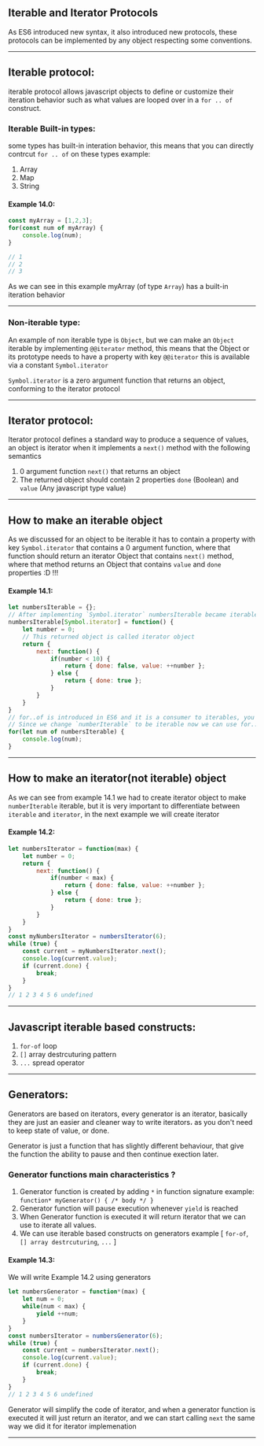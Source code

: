 
## Iterable and Iterator Protocols

As ES6 introduced new syntax, it also introduced new protocols, these protocols can be implemented by any object respecting some conventions.

---

## Iterable protocol:

iterable protocol allows javascript objects to define or customize their iteration behavior such as what values are looped over in a `for .. of` construct.

### Iterable Built-in types:

some types has built-in interation behavior, this means that you can directly contrcut `for .. of` on these types example:

1. Array
2. Map
3. String

#### Example 14.0:

```javascript
const myArray = [1,2,3];
for(const num of myArray) {
	console.log(num);
}

// 1
// 2
// 3

```

As we can see in this example myArray (of type `Array`) has a built-in iteration behavior

---

### Non-iterable type: 

An example of non iterable type is `Object`, but we can make an `Object` iterable by implementing `@@iterator` method, this means that the Object or its prototype needs to have a property with key `@@iterator` this is available via a constant `Symbol.iterator`


`Symbol.iterator` is a zero argument function that returns an object, conforming to the iterator protocol


---


## Iterator protocol:

Iterator protocol defines a standard way to produce a sequence of values, an object is iterator when it implements a `next()` method with the following semantics

1. 0 argument function `next()` that returns an object 
2. The returned object should contain 2 properties `done` (Boolean) and `value` (Any javascript type value)

---


## How to make an iterable object

As we discussed for an object to be iterable it has to contain a property with key `Symbol.iterator` that contains a 0 argument function, where that function should return an iterator Object that contains `next()` method, where that method returns an Object that contains `value` and `done` properties :D !!!


#### Example 14.1: 

```javascript
let numbersIterable = {};
// After implementing `Symbol.iterator` numbersIterable became iterable object
numbersIterable[Symbol.iterator] = function() {
    let number = 0;
    // This returned object is called iterator object
    return {
        next: function() {
            if(number < 10) {
                return { done: false, value: ++number };
            } else {
                return { done: true };
            }
        }
    }
}
// for..of is introduced in ES6 and it is a consumer to iterables, you can't use for..of on non iterable objects
// Since we change `numberIterable` to be iterable now we can use for..of
for(let num of numbersIterable) {
    console.log(num);
}
```

---

## How to make an iterator(not iterable) object

As we can see from example 14.1 we had to create iterator object to make `numberIterable` iterable, but it is very important to differentiate between `iterable` and `iterator`, in the next example we will create iterator

#### Example 14.2: 

```javascript
let numbersIterator = function(max) {
    let number = 0;
    return {
        next: function() {
            if(number < max) {
                return { done: false, value: ++number };
            } else {
                return { done: true };
            }
        }
    }
}
const myNumbersIterator = numbersIterator(6);
while (true) {
    const current = myNumbersIterator.next();
    console.log(current.value);
    if (current.done) {
        break;
    }
}
// 1 2 3 4 5 6 undefined
```
---

## Javascript iterable based constructs:

1. `for-of` loop
2. `[]` array destrcuturing pattern 
3. `...` spread operator


---

## Generators:

Generators are based on iterators, every generator is an iterator, basically they are just an easier and cleaner way to write iterators، as you don't need to keep state of value, or done.

Generator is just a function that has slightly different behaviour, that give the function the ability to pause and then continue exection later.


### Generator functions main characteristics ? 

1. Generator function is created by adding `*` in function signature example: `function* myGenerator() { /* body */ }`
2. Generator function will pause execution whenever `yield` is reached
3. When Generator function is executed it will return iterator that we can use to iterate all values.
4. We can use iterable based constructs on generators example [ `for-of`, `[] array destrcuturing`, `...` ]


#### Example 14.3:

We will write Example 14.2 using generators

```javascript
let numbersGenerator = function*(max) {
    let num = 0;
    while(num < max) {
        yield ++num;
    }
}
const numbersIterator = numbersGenerator(6);
while (true) {
    const current = numbersIterator.next();
    console.log(current.value);
    if (current.done) {
        break;
    }
}
// 1 2 3 4 5 6 undefined
```

Generator will simplify the code of iterator, and when a generator function is executed it will just return an iterator, and we can start calling `next` the same way we did it for iterator implemenation

---





